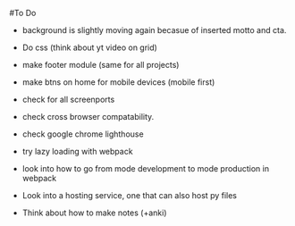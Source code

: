 #To Do

-   background is slightly moving again becasue of inserted motto and cta.

-   Do css (think about yt video on grid)
-   make footer module (same for all projects)
-   make btns on home for mobile devices (mobile first)
-   check for all screenports
-   check cross browser compatability.
-   check google chrome lighthouse
-   try lazy loading with webpack
-   look into how to go from mode development to mode production in webpack
-   Look into a hosting service, one that can also host py files
-   Think about how to make notes (+anki)
